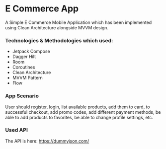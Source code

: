 # E Commerce App

A Simple E Commerce Mobile Application which has been implemented using Clean Architecture alongside MVVM design.


### Technologies & Methodologies which used:

- Jetpack Compose
- Dagger Hilt
- Room
- Coroutines
- Clean Architecture
- MVVM Pattern
- Flow

### App Scenario
User should register, login, list available products,
add them to card, to successful checkout, add promo codes,
add different payment methods, be able to add products to favorites,
be able to change profile settings, etc.

### Used API
The API is here: https://dummyjson.com/